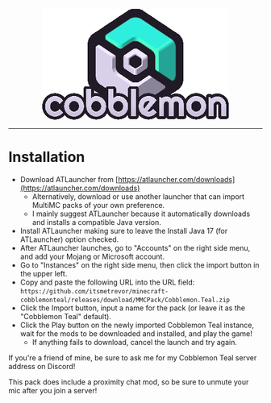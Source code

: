 <p align="center">
<img src="assets/instance.png">
</p>

---


# Installation

* Download ATLauncher from [https://atlauncher.com/downloads](https://atlauncher.com/downloads)
  * Alternatively, download or use another launcher that can import MultiMC packs of your own preference.
  * I mainly suggest ATLauncher because it automatically downloads and installs a compatible Java version.
* Install ATLauncher making sure to leave the Install Java 17 (for ATLauncher) option checked.
* After ATLauncher launches, go to "Accounts" on the right side menu, and add your Mojang or Microsoft account.
* Go to "Instances" on the right side menu, then click the import button in the upper left.
* Copy and paste the following URL into the URL field: `https://github.com/itsmetrevor/minecraft-cobblemonteal/releases/download/MMCPack/Cobblemon.Teal.zip`
* Click the Import button, input a name for the pack (or leave it as the "Cobblemon Teal" default).
* Click the Play button on the newly imported Cobblemon Teal instance, wait for the mods to be downloaded and installed, and play the game!
  * If anything fails to download, cancel the launch and try again.


If you're a friend of mine, be sure to ask me for my Cobblemon Teal server address on Discord!

This pack does include a proximity chat mod, so be sure to unmute your mic after you join a server!
